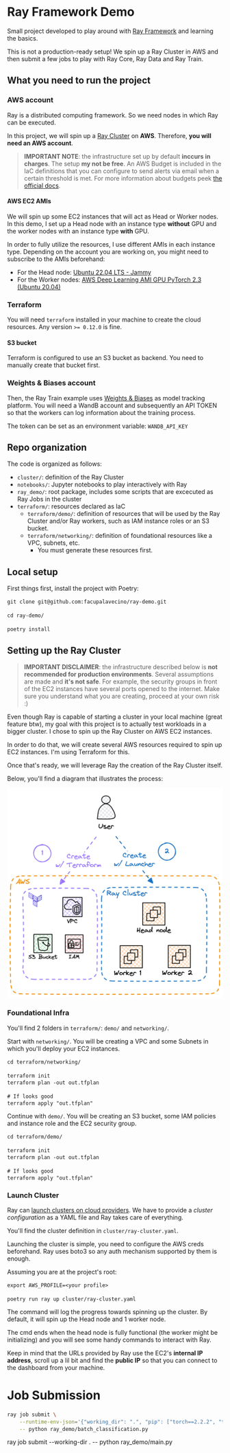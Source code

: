 # Ray Framework Demo

Small project developed to play around with [Ray Framework](https://www.ray.io/) and learning the basics.

This is not a production-ready setup! We spin up a Ray Cluster in AWS and then submit a few jobs 
to play with Ray Core, Ray Data and Ray Train.

## What you need to run the project

### AWS account

Ray is a distributed computing framework. So we need nodes in which Ray can be executed.

In this project, we will spin up a [Ray Cluster](https://docs.ray.io/en/latest/cluster/getting-started.html) on **AWS**. Therefore, **you will need an AWS account**.

> **IMPORTANT NOTE**: the infrastructure set up by default **inccurs in charges**. The setup **my not be free**. An AWS Budget is included in the IaC definitions that you can configure to send alerts via email when a certain threshold is met. For more information about budgets peek [the official docs](https://docs.aws.amazon.com/cost-management/latest/userguide/budgets-managing-costs.html).

#### AWS EC2 AMIs

We will spin up some EC2 instances that will act as Head or Worker nodes. In this demo, I set up a Head node with an instance type **without** GPU and the worker nodes with an instance type **with** GPU.

In order to fully utilize the resources, I use different AMIs in each instance type. Depending on the account you are working on, you might need to subscribe to the AMIs beforehand:

- For the Head node: [Ubuntu 22.04 LTS - Jammy](https://aws.amazon.com/marketplace/pp/prodview-f2if34z3a4e3i)
- For the Worker nodes: [AWS Deep Learning AMI GPU PyTorch 2.3 (Ubuntu 20.04)](https://aws.amazon.com/releasenotes/aws-deep-learning-ami-gpu-pytorch-2-3-ubuntu-20-04/)

### Terraform

You will need `terraform` installed in your machine to create the cloud resources. Any version `>= 0.12.0` is fine.

#### S3 bucket

Terraform is configured to use an S3 bucket as backend. You need to manually create that bucket first.

### Weights & Biases account

Then, the Ray Train example uses [Weights & Biases](https://wandb.ai/) as model tracking platform. You will need a WandB account and subsequently an API TOKEN so that the workers can log information about the training process.

The token can be set as an environment variable: `WANDB_API_KEY`

## Repo organization

The code is organized as follows:

- `cluster/`: definition of the Ray Cluster
- `notebooks/`: Jupyter notebooks to play interactively with Ray
- `ray_demo/`: root package, includes some scripts that are excecuted as Ray Jobs in the cluster
- `terraform/`: resources declared as IaC
  - `terraform/demo/`: definition of resources that will be used by the Ray Cluster and/or Ray workers, such as IAM instance roles or an S3 bucket.
  - `terraform/networking/`: definition of foundational resources like a VPC, subnets, etc. 
    - You must generate these resources first.

## Local setup

First things first, install the project with Poetry:

```
git clone git@github.com:facupalavecino/ray-demo.git

cd ray-demo/

poetry install
```

## Setting up the Ray Cluster

> **IMPORTANT DISCLAIMER**: the infrastructure described below is **not recommended for production environments**. Several assumptions are made and **it's not safe**. For example, the security groups in front of the EC2 instances have several ports opened to the internet. Make sure you understand what you are creating, proceed at your own risk :)

Even though Ray is capable of starting a cluster in your local machine (great feature btw), my goal with this project is to actually test workloads in a bigger cluster. I chose to spin up the Ray Cluster on AWS EC2 instances.

In order to do that, we will create several AWS resources required to spin up EC2 instances. I'm using Terraform for this.

Once that's ready, we will leverage Ray the creation of the Ray Cluster itself.

Below, you'll find a diagram that illustrates the process:

![A diagram that shows the final infrastructure](assets/infra-diagram.png)

### Foundational Infra

You'll find 2 folders in `terraform/`: `demo/` and `networking/`.

Start with `networking/`. You will be creating a VPC and some Subnets in which you'll deploy your EC2 instances.

```hcl
cd terraform/networking/

terraform init
terraform plan -out out.tfplan

# If looks good
terraform apply "out.tfplan"
```

Continue with `demo/`. You will be creating an S3 bucket, some IAM policies and instance role and the EC2 security group.

```hcl
cd terraform/demo/

terraform init
terraform plan -out out.tfplan

# If looks good
terraform apply "out.tfplan"
```

### Launch Cluster

Ray can [launch clusters on cloud providers](https://docs.ray.io/en/latest/cluster/vms/getting-started.html#launch-a-cluster-on-a-cloud-provider). We have to provide a *cluster configuration* as a YAML file and Ray takes care of everything.

You'll find the cluster definition in `cluster/ray-cluster.yaml`.

Launching the cluster is simple, you need to configure the AWS creds beforehand. Ray uses boto3 so any auth mechanism supported by them is enough.

Assuming you are at the project's root:

```
export AWS_PROFILE=<your profile>

poetry run ray up cluster/ray-cluster.yaml
```

The command will log the progress towards spinning up the cluster. By default, it will spin up the Head node and 1 worker node.

The cmd ends when the head node is fully functional (the worker might be initializing) and you will see some handy commands to interact with Ray.

Keep in mind that the URLs provided by Ray use the EC2's **internal IP address**, scroll up a lil bit and find the **public IP** so that you can connect to the dashboard from your machine.


# Job Submission

```bash
ray job submit \
    --runtime-env-json='{"working_dir": ".", "pip": ["torch==2.2.2", "torchvision==0.17.2"]}' \
    -- python ray_demo/batch_classification.py
```


ray job submit --working-dir . -- python ray_demo/main.py